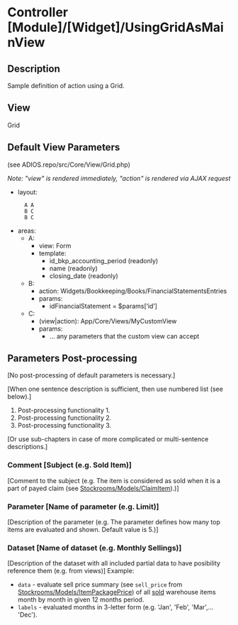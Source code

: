 # Controller [Module]/[Widget]/UsingGridAsMainView

## Description

Sample definition of action using a Grid.

## View

Grid

## Default View Parameters

(see ADIOS.repo/src/Core/View/Grid.php)

*Note: "view" is rendered immediately, "action" is rendered via AJAX request*

* layout:
  ```
    A A
    B C
    B C
  ```
* areas:
  * A:
    * view: Form
    * template:
      * id_bkp_accounting_period (readonly)
      * name (readonly)
      * closing_date (readonly)
  * B:
    * action: Widgets/Bookkeeping/Books/FinancialStatementsEntries
    * params:
      * idFinancialStatement = $params[‘id’]
  * C:
    * (view|action): App/Core/Views/MyCustomView
    * params:
      * ... any parameters that the custom view can accept

## Parameters Post-processing

[No post-processing of default parameters is necessary.]

[When one sentence description is sufficient, then use numbered list (see below).]
1. Post-processing functionality 1. 
2. Post-processing functionality 2.
3. Post-processing functionality 3.

[Or use sub-chapters in case of more complicated or multi-sentence descriptions.]
### Comment [Subject (e.g. Sold Item)]
[Comment to the subject (e.g. The item is considered as sold when it is a part of payed claim (see [Stockrooms/Models/ClaimItem](./../../Stockrooms/Models/ClaimItem.md)).)]

### Parameter [Name of parameter (e.g. Limit)]
[Description of the parameter (e.g. The parameter defines how many top items are evaluated and shown. Default value is 5.)]

### Dataset [Name of dataset (e.g. Monthly Sellings)]
[Description of the dataset with all included partial data to have posibility reference them (e.g. from views)]
Example:
* `data` - evaluate sell price summary (see `sell_price` from [Stockrooms/Models/ItemPackagePrice](./../../Stockrooms/Models/ItemPackagePrice.md)) of all [sold](#comment-sold-item) warehouse items month by month in given 12 months period.
* `labels` - evaluated months in 3-letter form (e.g. 'Jan', 'Feb', 'Mar',... 'Dec').

